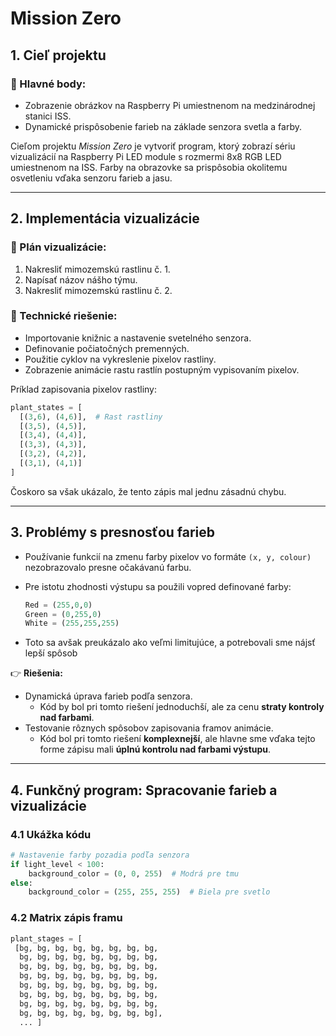 # **Mission Zero**

## **1. Cieľ projektu**

### 🔹 Hlavné body:

- Zobrazenie obrázkov na Raspberry Pi umiestnenom na medzinárodnej stanici ISS.
- Dynamické prispôsobenie farieb na základe senzora svetla a farby.

Cieľom projektu *Mission Zero* je vytvoriť program, ktorý zobrazí sériu vizualizácií na Raspberry Pi LED module s rozmermi 8x8 RGB LED umiestnenom na ISS. Farby na obrazovke sa prispôsobia okolitemu osvetleniu vďaka senzoru farieb a jasu.

---

## **2. Implementácia vizualizácie**

### 🔹 Plán vizualizácie:

1. Nakresliť mimozemskú rastlinu č. 1.
2. Napísať názov nášho týmu.
3. Nakresliť mimozemskú rastlinu č. 2.

### 🔹 Technické riešenie:

- Importovanie knižnic a nastavenie svetelného senzora.
- Definovanie počiatočných premenných.
- Použitie cyklov na vykreslenie pixelov rastliny.
- Zobrazenie animácie rastu rastlín postupným vypisovaním pixelov.

Príklad zapisovania pixelov rastliny:

```python
plant_states = [
  [(3,6), (4,6)],  # Rast rastliny
  [(3,5), (4,5)],
  [(3,4), (4,4)],
  [(3,3), (4,3)],
  [(3,2), (4,2)],
  [(3,1), (4,1)]
]
```

Čoskoro sa však ukázalo, že tento zápis mal jednu zásadnú chybu.

---

## **3. Problémy s presnosťou farieb**

- Používanie funkcií na zmenu farby pixelov vo formáte `(x, y, colour)` nezobrazovalo presne očakávanú farbu.
- Pre istotu zhodnosti výstupu sa použili vopred definované farby:
  
  ```python
  Red = (255,0,0)
  Green = (0,255,0)
  White = (255,255,255)
  ```

- Toto sa avšak preukázalo ako veľmi limitujúce, a potrebovali sme nájsť lepší spôsob

👉 **Riešenia:**

- Dynamická úprava farieb podľa senzora.
  - Kód by bol pri tomto riešení jednoduchší, ale za cenu **straty kontroly nad farbami**.
- Testovanie rôznych spôsobov zapisovania framov animácie.
  - Kód bol pri tomto riešení **komplexnejší**, ale hlavne sme vďaka tejto forme zápisu mali **úplnú kontrolu nad farbami výstupu**.

---

## **4. Funkčný program: Spracovanie farieb a vizualizácie**

### **4.1 Ukážka kódu**

```python
# Nastavenie farby pozadia podľa senzora
if light_level < 100:
    background_color = (0, 0, 255)  # Modrá pre tmu
else:
    background_color = (255, 255, 255)  # Biela pre svetlo
```

### **4.2 Matrix zápis framu**

```python
plant_stages = [
 [bg, bg, bg, bg, bg, bg, bg, bg,
  bg, bg, bg, bg, bg, bg, bg, bg,
  bg, bg, bg, bg, bg, bg, bg, bg,
  bg, bg, bg, bg, bg, bg, bg, bg,
  bg, bg, bg, bg, bg, bg, bg, bg,
  bg, bg, bg, bg, bg, bg, bg, bg,
  bg, bg, bg, bg, bg, bg, bg, bg,
  bg, bg, bg, bg, bg, bg, bg, bg], 
  ... ]
```